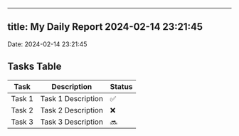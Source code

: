 
---
title: My Daily Report 2024-02-14 23:21:45
---

Date: 2024-02-14 23:21:45

## Tasks Table

| Task | Description | Status |
|------|-------------|--------|
| Task 1 | Task 1 Description | ✅ |
| Task 2 | Task 2 Description | ❌ |
| Task 3 | Task 3 Description | 🔜 |
